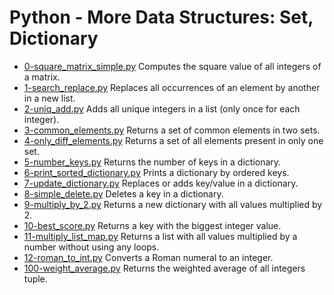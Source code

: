 # Python - More Data Structures: Set, Dictionary

- [0-square_matrix_simple.py](https://github.com/viviani22/holbertonschool-higher_level_programming/tree/main/python-more_data_structures/0-square_matrix_simple.py) Computes the square value of all integers of a matrix.
- [1-search_replace.py](https://github.com/viviani22/holbertonschool-higher_level_programming/tree/main/python-more_data_structures/1-search_replace.py) Replaces all occurrences of an element by another in a new list.
- [2-uniq_add.py](https://github.com/viviani22/holbertonschool-higher_level_programming/tree/main/python-more_data_structures/2-uniq_add.py) Adds all unique integers in a list (only once for each integer).
- [3-common_elements.py](https://github.com/viviani22/holbertonschool-higher_level_programming/tree/main/python-more_data_structures/3-common_elements.py) Returns a set of common elements in two sets.
- [4-only_diff_elements.py](https://github.com/viviani22/holbertonschool-higher_level_programming/tree/main/python-more_data_structures/4-only_diff_elements.py) Returns a set of all elements present in only one set.
- [5-number_keys.py](https://github.com/viviani22/holbertonschool-higher_level_programming/tree/main/python-more_data_structures/5-number_keys.py) Returns the number of keys in a dictionary.
- [6-print_sorted_dictionary.py](https://github.com/viviani22/holbertonschool-higher_level_programming/tree/main/python-more_data_structures/6-print_sorted_dictionary.py) Prints a dictionary by ordered keys.
- [7-update_dictionary.py](https://github.com/viviani22/holbertonschool-higher_level_programming/tree/main/python-more_data_structures/7-update_dictionary.py) Replaces or adds key/value in a dictionary.
- [8-simple_delete.py](https://github.com/viviani22/holbertonschool-higher_level_programming/tree/main/python-more_data_structures/8-simple_delete.py) Deletes a key in a dictionary.
- [9-multiply_by_2.py](https://github.com/viviani22/holbertonschool-higher_level_programming/tree/main/python-more_data_structures/9-multiply_by_2.py) Returns a new dictionary with all values multiplied by 2.
- [10-best_score.py](https://github.com/viviani22/holbertonschool-higher_level_programming/tree/main/python-more_data_structures/10-best_score.py) Returns a key with the biggest integer value.
- [11-multiply_list_map.py](https://github.com/viviani22/holbertonschool-higher_level_programming/tree/main/python-more_data_structures/11-multiply_list_map.py) Returns a list with all values multiplied by a number without using any loops.
- [12-roman_to_int.py](https://github.com/viviani22/holbertonschool-higher_level_programming/tree/main/python-more_data_structures/12-roman_to_int.py) Converts a Roman numeral to an integer.
- [100-weight_average.py](https://github.com/viviani22/holbertonschool-higher_level_programming/tree/main/python-more_data_structures/100-weight_average.py) Returns the weighted average of all integers tuple.
